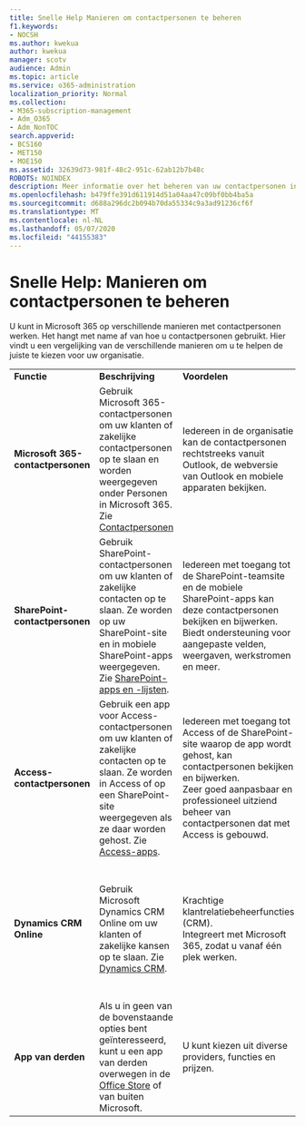 ```yaml
---
title: Snelle Help Manieren om contactpersonen te beheren
f1.keywords:
- NOCSH
ms.author: kwekua
author: kwekua
manager: scotv
audience: Admin
ms.topic: article
ms.service: o365-administration
localization_priority: Normal
ms.collection:
- M365-subscription-management
- Adm_O365
- Adm_NonTOC
search.appverid:
- BCS160
- MET150
- MOE150
ms.assetid: 32639d73-981f-48c2-951c-62ab12b7b48c
ROBOTS: NOINDEX
description: Meer informatie over het beheren van uw contactpersonen in het beheercentrum.
ms.openlocfilehash: b479ffe391d611914d51a04aa47c09bf0bb4ba5a
ms.sourcegitcommit: d688a296dc2b094b70da55334c9a3ad91236cf6f
ms.translationtype: MT
ms.contentlocale: nl-NL
ms.lasthandoff: 05/07/2020
ms.locfileid: "44155383"
---
```

# <a name="quick-help-ways-to-manage-contacts"></a>Snelle Help: Manieren om contactpersonen te beheren

U kunt in Microsoft 365 op verschillende manieren met contactpersonen werken. Het hangt met name af van hoe u contactpersonen gebruikt. Hier vindt u een vergelijking van de verschillende manieren om u te helpen de juiste te kiezen voor uw organisatie.
  
|||||
|:-----|:-----|:-----|:-----|
|**Functie** <br/> |**Beschrijving** <br/> |**Voordelen** <br/> |**Nadelen** <br/> |
|**Microsoft 365-contactpersonen** <br/> |Gebruik Microsoft 365-contactpersonen om uw klanten of zakelijke contactpersonen op te slaan en worden weergegeven onder Personen in Microsoft 365. Zie [Contactpersonen](contacts.md) <br/> |Iedereen in de organisatie kan de contactpersonen rechtstreeks vanuit Outlook, de webversie van Outlook en mobiele apparaten bekijken.  <br/> |Alleen beheerders kunnen contactpersonen maken en bijwerken.  <br/> Aangepaste velden zijn niet toegestaan (bijvoorbeeld: geboortedatum, college, tussenpersoon).  <br/> |
|**SharePoint-contactpersonen** <br/> |Gebruik SharePoint-contactpersonen om uw klanten of zakelijke contacten op te slaan. Ze worden op uw SharePoint-site en in mobiele SharePoint-apps weergegeven. Zie [SharePoint-apps en -lijsten](https://support.microsoft.com/en-us/office/introduction-to-lists-0a1c3ace-def0-44af-b225-cfa8d92c52d7).  <br/> |Iedereen met toegang tot de SharePoint-teamsite en de mobiele SharePoint-apps kan deze contactpersonen bekijken en bijwerken.  <br/> Biedt ondersteuning voor aangepaste velden, weergaven, werkstromen en meer.  <br/> |Deze contactpersonen worden niet weergegeven in Outlook of Personen in Microsoft 365.  <br/> Vereist enige basiskennis van de SharePoint-infrastructuur.  <br/> |
|**Access-contactpersonen** <br/> |Gebruik een app voor Access-contactpersonen om uw klanten of zakelijke contacten op te slaan. Ze worden in Access of op een SharePoint-site weergegeven als ze daar worden gehost. Zie [Access-apps](https://support.microsoft.com/en-us/office/create-an-access-app-25f3ab3e-510d-44b0-accf-b976c0813e71).  <br/> |Iedereen met toegang tot Access of de SharePoint-site waarop de app wordt gehost, kan contactpersonen bekijken en bijwerken.  <br/> Zeer goed aanpasbaar en professioneel uitziend beheer van contactpersonen dat met Access is gebouwd.  <br/> |U moet Microsoft Access aanschaffen of overschakelen naar een Microsoft 365-abonnement dat Access bevat.  <br/> Vereist enige basiskennis van Microsoft Access en over het ontwikkelen van apps.  <br/> |
|**Dynamics CRM Online** <br/> |Gebruik Microsoft Dynamics CRM Online om uw klanten of zakelijke kansen op te slaan. Zie [Dynamics CRM](https://dynamics.microsoft.com).  <br/> |Krachtige klantrelatiebeheerfuncties (CRM).  <br/> Integreert met Microsoft 365, zodat u vanaf één plek werken.  <br/> |Bevat complexiteit bij het inwerken en aanpassen om in uw behoeften te voorzien.  <br/> Is aanzienlijk duurder dan een van de andere opties voor het beheer van contactpersonen.  <br/> |
|**App van derden** <br/> |Als u in geen van de bovenstaande opties bent geïnteresseerd, kunt u een app van derden overwegen in de [Office Store](https://store.office.com) of van buiten Microsoft.  <br/> |U kunt kiezen uit diverse providers, functies en prijzen.  <br/> |Geen garantie dat het is geïntegreerd met Microsoft 365, waarbij u moet werken met twee verschillende services, aanmeldingen, enz.  <br/> |
   

